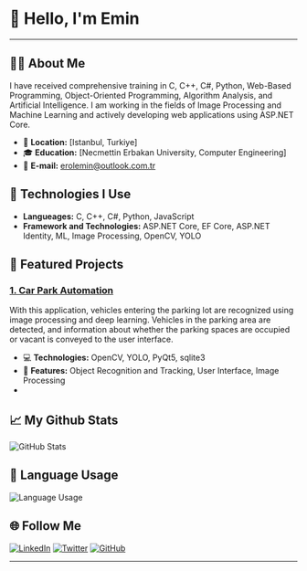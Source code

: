 # 👋 Hello, I'm Emin

---

## 🧑‍💻 About Me

I have received comprehensive training in C, C++, C#, Python, Web-Based Programming, Object-Oriented Programming, Algorithm Analysis, and Artificial Intelligence. I am working in the fields of Image Processing and Machine Learning and actively developing web applications using ASP.NET Core.
- 📍 **Location:** [Istanbul, Turkiye]
- 🎓 **Education:** [Necmettin Erbakan University, Computer Engineering]
- 📧 **E-mail:** erolemin@outlook.com.tr
<!-- - 🌐 **Web Sitesi:** [Kişisel Web Siteniz](https://www.ornek.com) -->

## 🔧 Technologies I Use

- **Langueages:** C, C++, C#, Python, JavaScript
- **Framework and Technologies:** ASP.NET Core, EF Core, ASP.NET Identity, ML, Image Processing, OpenCV, YOLO

## 🌟 Featured Projects

### <a href="https://github.com/emin-erol/otopark-otomasyonu/" target="_blank">1. Car Park Automation</a>
With this application, vehicles entering the parking lot are recognized using image processing and deep learning. Vehicles in the parking area are detected, and information about whether the parking spaces are occupied or vacant is conveyed to the user interface.
- 💻 **Technologies:** OpenCV, YOLO, PyQt5, sqlite3
- 🚀 **Features:** Object Recognition and Tracking, User Interface, Image Processing
- 
## 📈 My Github Stats

<p align="left">
  <img src="https://github-readme-stats.vercel.app/api?username=emin-erol&show_icons=true&hide_border=true" alt="GitHub Stats" />
</p>

## 💼 Language Usage

<p align="left">
  <img src="https://github-readme-stats.vercel.app/api/top-langs/?username=emin-erol&layout=compact" alt="Language Usage" />
</p>

## 🌐 Follow Me

[![LinkedIn](https://img.shields.io/badge/LinkedIn-0077B5?style=for-the-badge&logo=linkedin&logoColor=white)](https://www.linkedin.com/in/erolemin1)
[![Twitter](https://img.shields.io/badge/Twitter-1DA1F2?style=for-the-badge&logo=twitter&logoColor=white)](https://twitter.com/eminn_erol)
[![GitHub](https://img.shields.io/badge/GitHub-181717?style=for-the-badge&logo=github&logoColor=white)](https://github.com/emin-erol)

---
